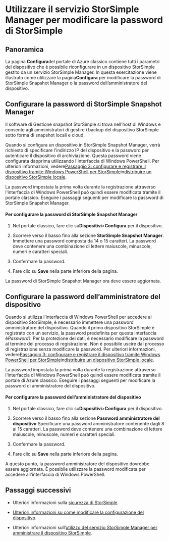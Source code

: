 <properties 
   pageTitle="Modificare le password di StorSimple | Microsoft Azure" 
   description="Descrive come utilizzare il servizio StorSimple Manager per modificare le password di StorSimple Snapshot Manager e di amministratore del dispositivo." 
   services="storsimple" 
   documentationCenter="NA" 
   authors="SharS" 
   manager="carolz" 
   editor=""/>

<tags
   ms.service="storsimple"
   ms.devlang="NA"
   ms.topic="article"
   ms.tgt_pltfrm="NA"
   ms.workload="TBD" 
   ms.date="12/02/2015"
   ms.author="v-sharos@microsoft.com"/>

# Utilizzare il servizio StorSimple Manager per modificare la password di StorSimple

## Panoramica 

La pagina **Configura**del portale di Azure classico contiene tutti i parametri del dispositivo che è possibile riconfigurare in un dispositivo StorSimple gestito da un servizio StorSimple Manager. In questa esercitazione viene illustrato come utilizzare la pagina**Configura** per modificare la password di StorSimple Snapshot Manager o la password dell’amministratore del dispositivo.

## Configurare la password di StorSimple Snapshot Manager

Il software di Gestione snapshot StorSimple si trova nell'host di Windows e consente agli amministratori di gestire i backup del dispositivo StorSimple sotto forma di snapshot locali e cloud.

Quando si configura un dispositivo in StorSimple Snapshot Manager, verrà richiesto di specificare l'indirizzo IP del dispositivo e la password per autenticare il dispositivo di archiviazione. Questa password viene configurata dapprima utilizzando l'interfaccia di Windows PowerShell. Per ulteriori informazioni, vedere[Passaggio 3: configurare e registrare il dispositivo tramite Windows PowerShell per StorSimple](storsimple-deployment-walkthrough.md#step-3-configure-and-register-the-device-through-windows-powershell-for-storsimple)in[distribuire un dispositivo StorSimple locale](storsimple-deployment-walkthrough.md).

La password impostata la prima volta durante la registrazione attraverso l'interfaccia di Windows PowerShell può quindi essere modificata tramite il portale classico. Eseguire i passaggi seguenti per modificare la password di StorSimple Snapshot Manager.

#### Per configurare la password di StorSimple Snapshot Manager

1. Nel portale classico, fare clic su**Dispositivi**>**Configura** per il dispositivo.

2. Scorrere verso il basso fino alla sezione **StorSimple Snapshot Manager**. Immettere una password composta da 14 o 15 caratteri. La password deve contenere una combinazione di lettere maiuscole, minuscole, numeri e caratteri speciali.

3. Confermare la password.

4. Fare clic su **Save** nella parte inferiore della pagina.

La password di StorSimple Snapshot Manager ora deve essere aggiornata.
 
## Configurare la password dell’amministratore del dispositivo

Quando si utilizza l'interfaccia di Windows PowerShell per accedere al dispositivo StorSimple, è necessario immettere una password amministratore del dispositivo. Quando il primo dispositivo StorSimple è registrato con un servizio, la password predefinita per questa interfaccia è*Password1*. Per la protezione dei dati, è necessario modificare la password al termine del processo di registrazione. Non è possibile uscire dal processo di registrazione senza modificare la password. Per ulteriori informazioni, vedere[Passaggio 3: configurare e registrare il dispositivo tramite Windows PowerShell per StorSimple](storsimple-deployment-walkthrough.md#step-3-configure-and-register-the-device-through-windows-powershell-for-storsimple)in[distribuire un dispositivo StorSimple locale](storsimple-deployment-walkthrough.md).

La password impostata la prima volta durante la registrazione attraverso l'interfaccia di Windows PowerShell può quindi essere modificata tramite il portale di Azure classico. Eseguire i passaggi seguenti per modificare la password di amministratore del dispositivo.

#### Per configurare la password dell’amministratore del dispositivo

1. Nel portale classico, fare clic su**Dispositivi**>**Configura** per il dispositivo.

2. Scorrere verso il basso fino alla sezione **Password amministratore del dispositivo** Specificare una password amministratore contenente dagli 8 ai 15 caratteri. La password deve contenere una combinazione di lettere maiuscole, minuscole, numeri e caratteri speciali.

3. Confermare la password.

4. Fare clic su **Save** nella parte inferiore della pagina.

A questo punto, la password amministratore del dispositivo dovrebbe essere aggiornata. È possibile utilizzare la password modificata per accedere all'interfaccia di Windows PowerShell.

## Passaggi successivi

- Ulteriori informazioni sulla [sicurezza di StorSimple](storsimple-security.md).

- [Ulteriori informazioni su come modificare la configurazione del dispositivo](storsimple-modify-device-config.md).

- Ulteriori informazioni sull’[utilizzo del servizio StorSimple Manager per amministrare il dispositivo StorSimple](storsimple-manager-service-administration.md).

<!---HONumber=AcomDC_1203_2015-->